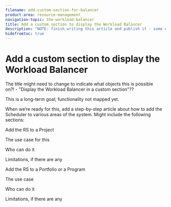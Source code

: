 ```yaml
---
filename: add-custom-section-for-balancer
product-area: resource-management
navigation-topic: the-workload-balancer
title: Add a custom section to display the Workload Balancer
description: "NOTE: finish writing this article and publish it - some of the steps are in this article: Share the Workload Balancer with a link - maybe move those here and link from here to the other article?!"
hidefromtoc: true
---
```


# Add a custom section to display the Workload Balancer

<!--
<p data-mc-conditions="QuicksilverOrClassic.Draft mode">NOTE:&nbsp;finish writing this article and publish it - some of the steps are in this article: <a href="../../resource-mgmt/workload-balancer/share-link-for-workload-balancer.md" class="MCXref xref" xrefformat="{para}">Share the Workload Balancer with a link</a> - maybe move those here and link from here to the other article?!&nbsp;</p>
-->

The title might need to change to indicate what objects this is possible on?!&nbsp;- "Display the Workload Balancer in a custom section"??

This is a long-term goal; functionality not mapped yet.

When we’re ready for this, add a step-by-step article about how to add the Scheduler to various areas of the system. Might include the following sections:

Add the RS to a Project

The use case for this

Who can do it

Limitations, if there are any

Add the RS to a Portfolio or a Program

The use case

Who can do it

Limitations, if there are any

